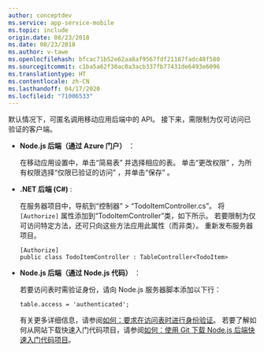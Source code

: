```yaml
---
author: conceptdev
ms.service: app-service-mobile
ms.topic: include
origin.date: 08/23/2018
ms.date: 08/23/2018
ms.author: v-tawe
ms.openlocfilehash: bfcac71b52e62aa8af9567fdf21187fadc48f580
ms.sourcegitcommit: c1ba5a62f30ac0a3acb337fb77431de6493e6096
ms.translationtype: HT
ms.contentlocale: zh-CN
ms.lasthandoff: 04/17/2020
ms.locfileid: "71006533"
---
```

默认情况下，可匿名调用移动应用后端中的 API。 接下来，需限制为仅可访问已验证的客户端。  

* **Node.js 后端（通过 Azure 门户）** ：  

    在移动应用设置中，单击“简易表”  并选择相应的表。 单击“更改权限”  ，为所有权限选择“仅限已验证的访问”  ，并单击“保存”  。
* **.NET 后端 (C#)** :  

    在服务器项目中，导航到“控制器” > “TodoItemController.cs”。 将 `[Authorize]` 属性添加到“TodoItemController”类，如下所示。  若要限制为仅可访问特定方法，还可只向这些方法应用此属性（而非类）。 重新发布服务器项目。

    ```
    [Authorize]
    public class TodoItemController : TableController<TodoItem>
    ```

* **Node.js 后端（通过 Node.js 代码）** ：  

    若要访问表时需验证身份，请向 Node.js 服务器脚本添加以下行：

    ```
    table.access = 'authenticated';
    ```

    有关更多详细信息，请参阅[如何：要求在访问表时进行身份验证](../articles/app-service-mobile/app-service-mobile-node-backend-how-to-use-server-sdk.md#howto-tables-auth)。 若要了解如何从网站下载快速入门代码项目，请参阅[如何：使用 Git 下载 Node.js 后端快速入门代码项目](../articles/app-service-mobile/app-service-mobile-node-backend-how-to-use-server-sdk.md#download-quickstart)。